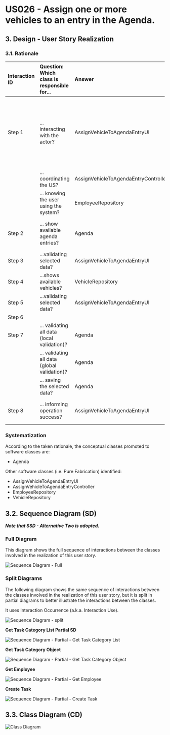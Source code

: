 # US026 - Assign one or more vehicles to an entry in the Agenda.

## 3. Design - User Story Realization 

### 3.1. Rationale



| Interaction ID | Question: Which class is responsible for...   | Answer                               | Justification (with patterns)                                                                                 |
|:-------------  |:----------------------------------------------|:-------------------------------------|:--------------------------------------------------------------------------------------------------------------|
| Step 1  		 | 	... interacting with the actor?              | AssignVehicleToAgendaEntryUI         | Pure Fabrication: there is no reason to assign this responsibility to any existing class in the Domain Model. |
| 			  		 | 	... coordinating the US?                     | AssignVehicleToAgendaEntryController | Controller                                                                                                    |
| 			  		 | ... knowing the user using the system?        | EmployeeRepository                   | IE: knows the GSM                                                                                             |
| Step 2  		 | 	... show available agenda entries?						     | Agenda                               | I.E: Agenda is a repository that knows all its entries.                                                       |
| Step 3  		 | ...validating selected data?	                                             | AssignVehicleToAgendaEntryUI                                      | Pure Fabrication                                                                                              |
| Step 4  		 | 	...shows available vehicles?                 | VehicleRepository                    | IE: Knows all the vehicles.                                                                                   |
| Step 5  		 | ...validating selected data?	                                             | AssignVehicleToAgendaEntryUI                                      | Pure Fabrication                                                                 |
| Step 6  		 | 							                                       |                                      |                                                                                                               |              
| Step 7  		 | 	... validating all data (local validation)?  | Agenda                               | IE: owns its data.                                                                                            | 
| 			  		 | 	... validating all data (global validation)? | Agenda                               | IE: knows all agenda entries.                                                                                 | 
| 			  		 | 	... saving the selected data?                | Agenda                               | IE: owns all agenda entries.                                                                                  | 
| Step 8  		 | 	... informing operation success?             | AssignVehicleToAgendaEntryUI                          | IE: is responsible for user interactions.                                                                     | 

### Systematization ##

According to the taken rationale, the conceptual classes promoted to software classes are: 

* Agenda

Other software classes (i.e. Pure Fabrication) identified: 

* AssignVehicleToAgendaEntryUI  
* AssignVehicleToAgendaEntryController
* EmployeeRepository
* VehicleRepository


## 3.2. Sequence Diagram (SD)

_**Note that SSD - Alternative Two is adopted.**_

### Full Diagram

This diagram shows the full sequence of interactions between the classes involved in the realization of this user story.

![Sequence Diagram - Full](svg/us006-sequence-diagram-full.svg)

### Split Diagrams

The following diagram shows the same sequence of interactions between the classes involved in the realization of this user story, but it is split in partial diagrams to better illustrate the interactions between the classes.

It uses Interaction Occurrence (a.k.a. Interaction Use).

![Sequence Diagram - split](svg/us006-sequence-diagram-split.svg)

**Get Task Category List Partial SD**

![Sequence Diagram - Partial - Get Task Category List](svg/us006-sequence-diagram-partial-get-task-category-list.svg)

**Get Task Category Object**

![Sequence Diagram - Partial - Get Task Category Object](svg/us006-sequence-diagram-partial-get-task-category.svg)

**Get Employee**

![Sequence Diagram - Partial - Get Employee](svg/us006-sequence-diagram-partial-get-employee.svg)

**Create Task**

![Sequence Diagram - Partial - Create Task](svg/us006-sequence-diagram-partial-create-task.svg)

## 3.3. Class Diagram (CD)

![Class Diagram](svg/us006-class-diagram.svg)